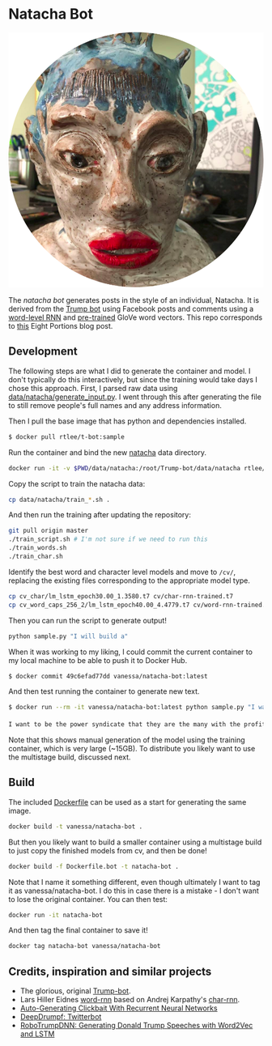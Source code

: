 # Natacha Bot

![docs/natacha-bot.png](docs/natacha-bot.png)

The _natacha bot_ generates posts in the style of an individual, Natacha. It is derived from the [Trump bot](https://github.com/rtlee9/Trump-bot) using Facebook posts and comments using a [word-level RNN](https://github.com/larspars/word-rnn) and [pre-trained](http://nlp.stanford.edu/projects/glove/) GloVe word vectors. This repo corresponds to [this](https://eightportions.com/2016-11-03-Trump-bot/) Eight Portions blog post.

## Development

The following steps are what I did to generate the container and model. I don't
typically do this interactively, but since the training would take days I chose
this approach. First, I parsed raw data using [data/natacha/generate_input.py](data/natacha/generate_input.py).
I went through this after generating the file to still remove people's full names and
any address information.

Then I pull the base image that has python and dependencies installed.

```bash
$ docker pull rtlee/t-bot:sample
```

Run the container and bind the new [natacha](data/natacha) data directory.

```bash
docker run -it -v $PWD/data/natacha:/root/Trump-bot/data/natacha rtlee/t-bot:sample
```

Copy the script to train the natacha data:

```bash
cp data/natacha/train_*.sh .
```

And then run the training after updating the repository:

```bash
git pull origin master
./train_script.sh # I'm not sure if we need to run this
./train_words.sh
./train_char.sh
```

Identify the best word and character level models and move to `/cv/`, replacing the existing files corresponding to the appropriate model type.

```bash
cp cv_char/lm_lstm_epoch30.00_1.3580.t7 cv/char-rnn-trained.t7
cp cv_word_caps_256_2/lm_lstm_epoch40.00_4.4779.t7 cv/word-rnn-trained.t7
```

Then you can run the script to generate output!

```bash
python sample.py "I will build a"
```

When it was working to my liking, I could commit the current container to my local
machine to be able to push it to Docker Hub.

```bash
$ docker commit 49c6efad77dd vanessa/natacha-bot:latest
```

And then test running the container to generate new text.

```bash
$ docker run --rm -it vanessa/natacha-bot:latest python sample.py "I want to"

I want to be the power syndicate that they are the many with the profit present that she is a significant of the new the controlled profit since they are state the corruption of the state of the artist sender that is the organization and a corruption when it is a thing at the media many are they have the sen. Something can't go from your mind. I am not going to find the more again and not not sure that now isn't a but like a form of a break. If you will know the facts any of your evidence ? You can
```

Note that this shows manual generation of the model using the training container,
which is very large (~15GB). To distribute you likely want to use the multistage build, discussed next.

## Build

The included [Dockerfile](Dockerfile) can be used as a start for generating
the same image.

```bash
docker build -t vanessa/natacha-bot .
```

But then you likely want to build a smaller container using a multistage build to
just copy the finished models from cv, and then be done!

```bash
docker build -f Dockerfile.bot -t natacha-bot .
```

Note that I name it something different, even though ultimately I want to tag
it as vanessa/natacha-bot. I do this in case there is a mistake - I don't want
to lose the original container. You can then test:

```bash
docker run -it natacha-bot
```

And then tag the final container to save it!

```bash
docker tag natacha-bot vanessa/natacha-bot
```

## Credits, inspiration and similar projects

* The glorious, original [Trump-bot](https://github.com/rtlee9/Trump-bot).
* Lars Hiller Eidnes [word-rnn](https://github.com/larspars/word-rnn) based on Andrej Karpathy's [char-rnn](https://github.com/karpathy/char-rnn).
* [Auto-Generating Clickbait With Recurrent Neural Networks](https://larseidnes.com/2015/10/13/auto-generating-clickbait-with-recurrent-neural-networks/)
* [DeepDrumpf: Twitterbot](https://www.csail.mit.edu/deepdrumpf)
* [RoboTrumpDNN: Generating Donald Trump Speeches with Word2Vec and LSTM](https://github.com/ppramesi/RoboTrumpDNN)
